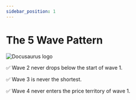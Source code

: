 ```yaml
---
sidebar_position: 1
---
```


# The 5 Wave Pattern

![Docusaurus logo](/img/5-wave-pattern.png)

✅ Wave 2 never drops below the start of wave 1.

✅ Wave 3 is never the shortest.

✅ Wave 4 never enters the price territory of wave 1.